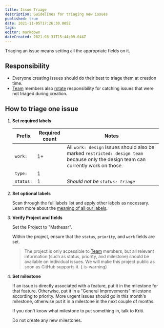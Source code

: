 ```yaml
---
title: Issue Triage
description: Guidelines for triaging new issues
published: true
date: 2021-11-05T17:26:30.005Z
tags: 
editor: markdown
dateCreated: 2021-08-31T15:44:09.044Z
---
```


Triaging an issue means setting all the appropriate fields on it.

## Responsibility

- Everyone creating issues should do their best to triage them at creation time.
- [Team](/team) members also [rotate](/team/guide/comms-assignee) responsibility for catching issues that were not triaged during creation.

## How to triage one issue

1. **Set required labels**

    | Prefix | Required count | Notes |
    | - | - | - |
    | `work:` | 1+ | All `work: design` issues should also be marked `restricted: design team` because only the design team can currently work on those. |
    | `type:` | 1 | |
    | `status:` | 1 | _Should not be `status: triage`_ |

1. **Set optional labels**
  
    Scan through the full labels list and apply other labels as necessary. Learn more about the [meaning of all our labels](https://github.com/centerofci/mathesar/labels).


1. **Verify Project and fields**

    Set the Project to "Mathesar".

    Within the project, ensure that the `status`, `priority`, and `work` fields are set.

    > The project is only accessible to [Team](/team) members, but all relevant information (such as status, priority, and milestone) should be available on individual issues. We will make this project public as soon as GitHub supports it.
    {.is-warning}

1. **Set milestone**

    If an issue is directly associated with a feature, put it in the milestone for that feature. Otherwise, put it in a "General Improvements" milestone according to priority. More urgent issues should go in this month's milestone, otherwise put it in a milestone in the next couple of months.

    If you don't know what milestone to put something in, talk to Kriti.

    Do not create any new milestones.
